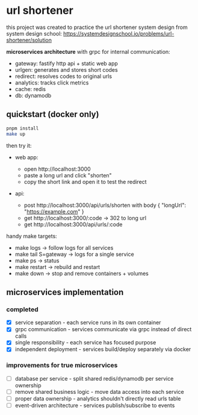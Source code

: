 # url shortener

this project was created to practice the url shortener system design from system design school:
https://systemdesignschool.io/problems/url-shortener/solution

**microservices architecture** with grpc for internal communication:

- gateway: fastify http api + static web app
- urlgen: generates and stores short codes
- redirect: resolves codes to original urls
- analytics: tracks click metrics
- cache: redis
- db: dynamodb

## quickstart (docker only)

```bash
pnpm install
make up
```

then try it:

- web app:

  - open http://localhost:3000
  - paste a long url and click "shorten"
  - copy the short link and open it to test the redirect

- api:
  - post http://localhost:3000/api/urls/shorten with body { "longUrl": "https://example.com" }
  - get http://localhost:3000/:code -> 302 to long url
  - get http://localhost:3000/api/urls/:code

handy make targets:

- make logs -> follow logs for all services
- make tail S=gateway -> logs for a single service
- make ps -> status
- make restart -> rebuild and restart
- make down -> stop and remove containers + volumes

## microservices implementation

### completed

- [x] service separation - each service runs in its own container
- [x] grpc communication - services communicate via grpc instead of direct calls
- [x] single responsibility - each service has focused purpose
- [x] independent deployment - services build/deploy separately via docker

### improvements for true microservices

- [ ] database per service - split shared redis/dynamodb per service ownership
- [ ] remove shared business logic - move data access into each service
- [ ] proper data ownership - analytics shouldn't directly read urls table
- [ ] event-driven architecture - services publish/subscribe to events
